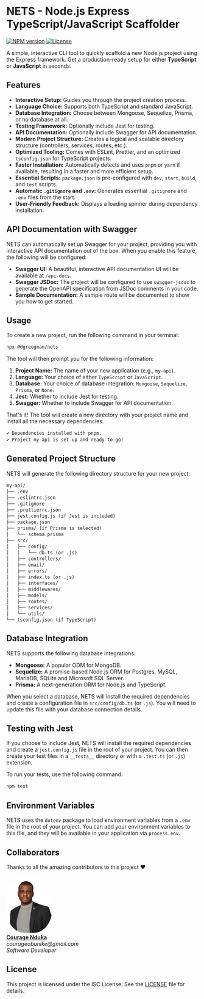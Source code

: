 # NETS - Node.js Express TypeScript/JavaScript Scaffolder

[![NPM version](https://img.shields.io/npm/v/@dgreegman/nets.svg)](https://www.npmjs.com/package/@dgreegman/nets)
[![License](https://img.shields.io/npm/l/@dgreegman/nets.svg)](https://github.com/DGreegman/nets/blob/main/LICENSE)

A simple, interactive CLI tool to quickly scaffold a new Node.js project using the Express framework. Get a production-ready setup for either **TypeScript** or **JavaScript** in seconds.

## Features

- **Interactive Setup:** Guides you through the project creation process.
- **Language Choice:** Supports both TypeScript and standard JavaScript.
- **Database Integration:** Choose between Mongoose, Sequelize, Prisma, or no database at all.
- **Testing Framework:** Optionally include Jest for testing.
- **API Documentation:** Optionally include Swagger for API documentation.
- **Modern Project Structure:** Creates a logical and scalable directory structure (controllers, services, routes, etc.).
- **Optimized Tooling:** Comes with ESLint, Prettier, and an optimized `tsconfig.json` for TypeScript projects.
- **Faster Installation:** Automatically detects and uses `pnpm` or `yarn` if available, resulting in a faster and more efficient setup.
- **Essential Scripts:** `package.json` is pre-configured with `dev`, `start`, `build`, and `test` scripts.
- **Automatic `.gitignore` and `.env`:** Generates essential `.gitignore` and `.env` files from the start.
- **User-Friendly Feedback:** Displays a loading spinner during dependency installation.

## API Documentation with Swagger

NETS can automatically set up Swagger for your project, providing you with interactive API documentation out of the box. When you enable this feature, the following will be configured:

-   **Swagger UI:** A beautiful, interactive API documentation UI will be available at `/api-docs`.
-   **Swagger JSDoc:** The project will be configured to use `swagger-jsdoc` to generate the OpenAPI specification from JSDoc comments in your code.
-   **Sample Documentation:** A sample route will be documented to show you how to get started.

## Usage

To create a new project, run the following command in your terminal:

```bash
npx @dgreegman/nets
```

The tool will then prompt you for the following information:

1.  **Project Name:** The name of your new application (e.g., `my-api`).
2.  **Language:** Your choice of either `TypeScript` or `JavaScript`.
3.  **Database:** Your choice of database integration: `Mongoose`, `Sequelize`, `Prisma`, or `None`.
4.  **Jest:** Whether to include Jest for testing.
5.  **Swagger:** Whether to include Swagger for API documentation.

That's it! The tool will create a new directory with your project name and install all the necessary dependencies.

```bash
✔ Dependencies installed with pnpm.
✔ Project my-api is set up and ready to go!
```

## Generated Project Structure

NETS will generate the following directory structure for your new project:

```
my-api/
├── .env
├── .eslintrc.json
├── .gitignore
├── .prettierrc.json
├── jest.config.js (if Jest is included)
├── package.json
├── prisma/ (if Prisma is selected)
│   └── schema.prisma
├── src/
│   ├── config/
│   │   └── db.ts (or .js)
│   ├── controllers/
│   ├── email/
│   ├── errors/
│   ├── index.ts (or .js)
│   ├── interfaces/
│   ├── middlewares/
│   ├── models/
│   ├── routes/
│   ├── services/
│   └── utils/
└── tsconfig.json (if TypeScript)
```

## Database Integration

NETS supports the following database integrations:

- **Mongoose:** A popular ODM for MongoDB.
- **Sequelize:** A promise-based Node.js ORM for Postgres, MySQL, MariaDB, SQLite and Microsoft SQL Server.
- **Prisma:** A next-generation ORM for Node.js and TypeScript.

When you select a database, NETS will install the required dependencies and create a configuration file in `src/config/db.ts` (or `.js`). You will need to update this file with your database connection details.

## Testing with Jest

If you choose to include Jest, NETS will install the required dependencies and create a `jest.config.js` file in the root of your project. You can then create your test files in a `__tests__` directory or with a `.test.ts` (or `.js`) extension.

To run your tests, use the following command:

```bash
npm test
```

## Environment Variables

NETS uses the `dotenv` package to load environment variables from a `.env` file in the root of your project. You can add your environment variables to this file, and they will be available in your application via `process.env`.

## Collaborators

Thanks to all the amazing contributors to this project ❤️

<p>
  <a href="https://github.com/Couragenwanduka">
    <img src="./assets/collaboratorCourage.png" width="120" style="border-radius:40%;" alt="Courage Nduka"/>
    <br />
    <b>Courage Nduka</b>
  </a>
  <br />
  <i>courageobunike@gmail.com</i>
  <br />
  <i>Software Developer</i>
</p>

## License

This project is licensed under the ISC License. See the [LICENSE](LICENSE) file for details.